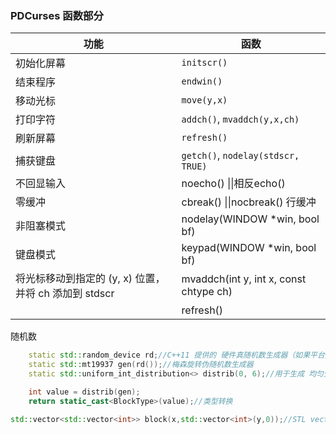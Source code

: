 ### PDCurses 函数部分

| 功能                                                  | 函数                                   |
| ----------------------------------------------------- | -------------------------------------- |
| 初始化屏幕                                            | `initscr()`                            |
| 结束程序                                              | `endwin()`                             |
| 移动光标                                              | `move(y,x)`                            |
| 打印字符                                              | `addch()`, `mvaddch(y,x,ch)`           |
| 刷新屏幕                                              | `refresh()`                            |
| 捕获键盘                                              | `getch()`, `nodelay(stdscr, TRUE)`     |
| 不回显输入                                            | noecho() \|\|相反echo()                |
| 零缓冲                                                | cbreak() \|\|nocbreak() 行缓冲         |
| 非阻塞模式                                            | nodelay(WINDOW *win, bool bf)          |
| 键盘模式                                              | keypad(WINDOW *win, bool bf)           |
| 将光标移动到指定的 (y, x) 位置，并将 ch 添加到 stdscr | mvaddch(int y, int x, const chtype ch) |
|                                                       | refresh()                              |

随机数
```cpp
    static std::random_device rd;//C++11 提供的 硬件真随机数生成器（如果平台支持）
    static std::mt19937 gen(rd());//梅森旋转伪随机数生成器
    static std::uniform_int_distribution<> distrib(0, 6);//用于生成 均匀分布的整数随机数

    int value = distrib(gen);
    return static_cast<BlockType>(value);//类型转换
```

```cpp
std::vector<std::vector<int>> block(x,std::vector<int>(y,0));//STL vector方式创建二维数组
```